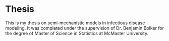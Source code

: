 # Thesis

This is my thesis on semi-mechanistic models in infectious disease modeling. It was completed under the supervision of Dr. Benjamin Bolker for the degree of Master of Science in Statistics at McMaster University.
